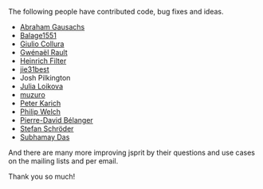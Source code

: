 The following people have contributed code, bug fixes and ideas.

 * [Abraham Gausachs](https://github.com/agausachs)
 * [Balage1551](https://github.com/balage1551)
 * [Giulio Collura](https://github.com/gcollura)
 * [Gwénaël Rault](https://github.com/braktar)
 * [Heinrich Filter](https://github.com/HeinrichFilter)
 * [jie31best](https://github.com/jie31best)
 * Josh Pilkington
 * [Julia Loikova](https://github.com/Jullil)
 * [muzuro](https://github.com/muzuro)
 * [Peter Karich](https://github.com/karussell)
 * [Philip Welch](http://www.opendoorlogistics.com/)
 * [Pierre-David Bélanger](https://github.com/pierredavidbelanger)
 * [Stefan Schröder](https://github.com/oblonski)
 * [Subhamay Das](http://www.linkedin.com/profile/view?id=10203174)

And there are many more improving jsprit by their questions and
use cases on the mailing lists and per email.

Thank you so much!

